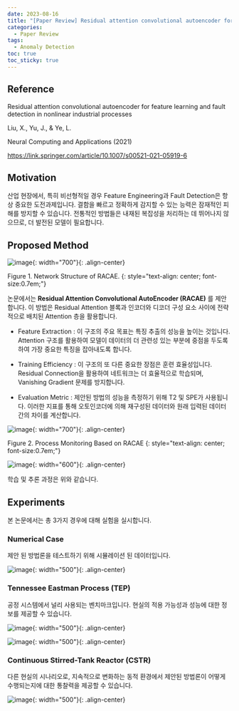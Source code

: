 ```yaml
---
date: 2023-08-16
title: "[Paper Review] Residual attention convolutional autoencoder for feature learning and fault detection in nonlinear industrial processes"
categories: 
  - Paper Review
tags: 
  - Anomaly Detection
toc: true  
toc_sticky: true 
---
```

## Reference

Residual attention convolutional autoencoder for feature learning and fault detection in nonlinear industrial processes

Liu, X., Yu, J., & Ye, L.

Neural Computing and Applications (2021)

https://link.springer.com/article/10.1007/s00521-021-05919-6

## Motivation

산업 현장에서, 특히 비선형적일 경우 Feature Engineering과 Fault Detection은 항상 중요한 도전과제입니다. 결함을 빠르고 정확하게 감지할 수 있는 능력은 잠재적인 피해를 방지할 수 있습니다. 전통적인 방법들은 내재된 복잡성을 처리하는 데 뛰어나지 않으므로, 더 발전된 모델이 필요합니다.

## Proposed Method

![image](https://github.com/yunkio/SVM_tutorial/assets/35906602/6ca2823c-8973-45db-a5c6-23a2ec5f584c){: width="700"}{: .align-center} 

Figure 1. Network Structure of RACAE.
{: style="text-align: center; font-size:0.7em;"}

논문에서는 **Residual Attention Convolutional AutoEncoder (RACAE)** 를 제안합니다. 이 방법은 Residual Attention 블록과 인코더와 디코더 구성 요소 사이에 전략적으로 배치된 Attention 층을 활용합니다.

* Feature Extraction : 이 구조의 주요 목표는 특징 추출의 성능을 높이는 것입니다. Attention 구조를 활용하여 모델이 데이터의 더 관련성 있는 부분에 중점을 두도록 하여 가장 중요한 특징을 잡아내도록 합니다.


* Training Efficiency : 이 구조의 또 다른 중요한 장점은 훈련 효율성입니다. Residual Connection을 활용하여 네트워크는 더 효율적으로 학습되며, Vanishing Gradient 문제를 방지합니다.

* Evaluation Metric : 제안된 방법의 성능을 측정하기 위해 T2 및 SPE가 사용됩니다. 이러한 지표를 통해 오토인코더에 의해 재구성된 데이터와 원래 입력된 데이터 간의 차이를 계산합니다. 

![image](https://github.com/yunkio/SVM_tutorial/assets/35906602/3d3fb0e1-fc36-4309-bae4-9b31edd4bc22){: width="700"}{: .align-center}

Figure 2. Process Monitoring Based on RACAE
{: style="text-align: center; font-size:0.7em;"}

![image](https://github.com/yunkio/SVM_tutorial/assets/35906602/bbf99f03-9227-460d-8f00-1210d03439a5){: width="600"}{: .align-center}

학습 및 추론 과정은 위와 같습니다.

## Experiments 

본 논문에서는 총 3가지 경우에 대해 실험을 실시합니다.

### Numerical Case
제안 된 방법론을 테스트하기 위해 시뮬레이션 된 데이터입니다.

![image](https://github.com/yunkio/SVM_tutorial/assets/35906602/68eff068-ed12-4743-b61a-c4acfc644e88){: width="500"}{: .align-center}

### Tennessee Eastman Process (TEP) 

공정 시스템에서 널리 사용되는 벤치마크입니다. 현실의 적용 가능성과 성능에 대한 정보를 제공할 수 있습니다.

![image](https://github.com/yunkio/SVM_tutorial/assets/35906602/ea889e07-f414-49e0-a4e6-b3a2479205e3){: width="500"}{: .align-center}

![image](https://github.com/yunkio/SVM_tutorial/assets/35906602/f3f494e8-f920-47f2-b49a-f5140622dc81){: width="500"}{: .align-center}

### Continuous Stirred-Tank Reactor (CSTR)

다른 현실의 시나리오로, 지속적으로 변화하는 동적 환경에서 제안된 방법론이 어떻게 수행되는지에 대한 통찰력을 제공할 수 있습니다.

![image](https://github.com/yunkio/SVM_tutorial/assets/35906602/f4ac49c6-42db-4cfb-94a7-9211e1a4e6fb){: width="500"}{: .align-center}

